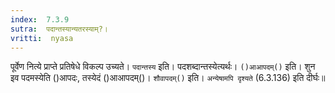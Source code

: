 ```yaml
---
index:  7.3.9
sutra:  पदान्तस्यान्यतरस्याम्?।
vritti:  nyasa
---
```


पूर्वेण नित्ये प्राप्ते प्रतिषेधे विकल्प उच्यते। `पदान्तस्य` इति। पदशब्दान्तस्येत्यर्थः। `()आआपदम्()` इति। शुन इव पदमस्येति ()आपदः, तस्येदं ()आआपदम्()। `शौवापदम्()` इति। `अन्येषामपि दृश्यते` (6.3.136) इति दीर्घः॥
